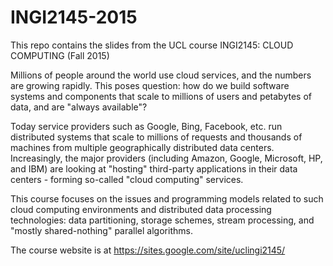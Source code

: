 INGI2145-2015
=============

This repo contains the slides from the UCL course INGI2145: CLOUD COMPUTING (Fall 2015)

Millions of people around the world use cloud services, and the numbers are growing rapidly.
This poses question: how do we build software systems and components that scale to millions
of users and petabytes of data, and are "always available"?

Today service providers such as Google, Bing, Facebook, etc. run distributed systems that
scale to millions of requests and thousands of machines from multiple geographically
distributed data centers. Increasingly, the major providers (including Amazon, Google,
Microsoft, HP, and IBM) are looking at "hosting" third-party applications in their data
centers - forming so-called "cloud computing" services.

This course focuses on the issues and programming models related to such cloud computing
environments and distributed data processing technologies: data partitioning, storage
schemes, stream processing, and "mostly shared-nothing" parallel algorithms.

The course website is at https://sites.google.com/site/uclingi2145/
